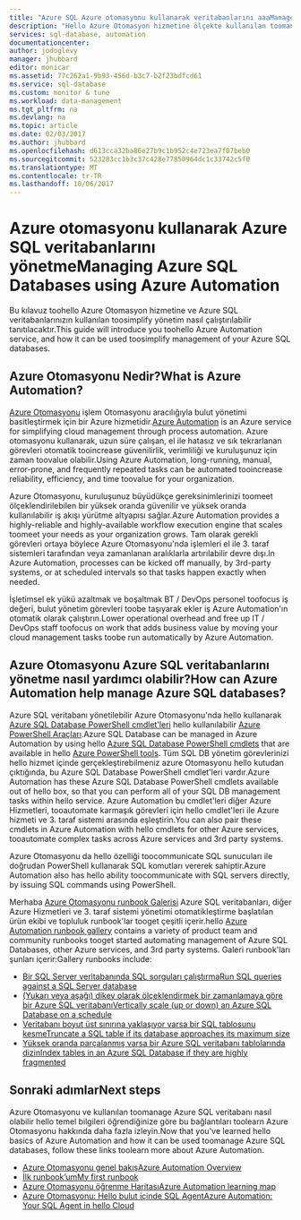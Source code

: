 ```yaml
---
title: "Azure SQL Azure otomasyonu kullanarak veritabanlarını aaaManage | Microsoft Docs"
description: "Hello Azure Otomasyon hizmetine ölçekte kullanılan toomanage Azure SQL veritabanı nasıl olabilir hakkında bilgi edinin."
services: sql-database, automation
documentationcenter: 
author: jodoglevy
manager: jhubbard
editor: monicar
ms.assetid: 77c262a1-9b93-456d-b3c7-b2f23bdfcd61
ms.service: sql-database
ms.custom: monitor & tune
ms.workload: data-management
ms.tgt_pltfrm: na
ms.devlang: na
ms.topic: article
ms.date: 02/03/2017
ms.author: jhubbard
ms.openlocfilehash: d613cca32ba86e27b9c1b952c4e723ea7f07beb0
ms.sourcegitcommit: 523283cc1b3c37c428e77850964dc1c33742c5f0
ms.translationtype: MT
ms.contentlocale: tr-TR
ms.lasthandoff: 10/06/2017
---
```

# <a name="managing-azure-sql-databases-using-azure-automation"></a><span data-ttu-id="5fb56-103">Azure otomasyonu kullanarak Azure SQL veritabanlarını yönetme</span><span class="sxs-lookup"><span data-stu-id="5fb56-103">Managing Azure SQL Databases using Azure Automation</span></span>
<span data-ttu-id="5fb56-104">Bu kılavuz toohello Azure Otomasyon hizmetine ve Azure SQL veritabanlarınızın kullanılan toosimplify yönetim nasıl çalıştırılabilir tanıtılacaktır.</span><span class="sxs-lookup"><span data-stu-id="5fb56-104">This guide will introduce you toohello Azure Automation service, and how it can be used toosimplify management of your Azure SQL databases.</span></span>

## <a name="what-is-azure-automation"></a><span data-ttu-id="5fb56-105">Azure Otomasyonu Nedir?</span><span class="sxs-lookup"><span data-stu-id="5fb56-105">What is Azure Automation?</span></span>
<span data-ttu-id="5fb56-106">[Azure Otomasyonu](https://azure.microsoft.com/services/automation/) işlem Otomasyonu aracılığıyla bulut yönetimi basitleştirmek için bir Azure hizmetidir.</span><span class="sxs-lookup"><span data-stu-id="5fb56-106">[Azure Automation](https://azure.microsoft.com/services/automation/) is an Azure service for simplifying cloud management through process automation.</span></span> <span data-ttu-id="5fb56-107">Azure otomasyonu kullanarak, uzun süre çalışan, el ile hatasız ve sık tekrarlanan görevleri otomatik tooincrease güvenilirlik, verimliliği ve kuruluşunuz için zaman toovalue olabilir.</span><span class="sxs-lookup"><span data-stu-id="5fb56-107">Using Azure Automation, long-running, manual, error-prone, and frequently repeated tasks can be automated tooincrease reliability, efficiency, and time toovalue for your organization.</span></span>

<span data-ttu-id="5fb56-108">Azure Otomasyonu, kuruluşunuz büyüdükçe gereksinimlerinizi toomeet ölçeklendirilebilen bir yüksek oranda güvenilir ve yüksek oranda kullanılabilir iş akışı yürütme altyapısı sağlar.</span><span class="sxs-lookup"><span data-stu-id="5fb56-108">Azure Automation provides a highly-reliable and highly-available workflow execution engine that scales toomeet your needs as your organization grows.</span></span> <span data-ttu-id="5fb56-109">Tam olarak gerekli görevleri ortaya böylece Azure Otomasyonu'nda işlemleri el ile 3. taraf sistemleri tarafından veya zamanlanan aralıklarla artırılabilir devre dışı.</span><span class="sxs-lookup"><span data-stu-id="5fb56-109">In Azure Automation, processes can be kicked off manually, by 3rd-party systems, or at scheduled intervals so that tasks happen exactly when needed.</span></span>

<span data-ttu-id="5fb56-110">İşletimsel ek yükü azaltmak ve boşaltmak BT / DevOps personel toofocus iş değeri, bulut yönetim görevleri toobe taşıyarak ekler iş Azure Automation'ın otomatik olarak çalıştırın.</span><span class="sxs-lookup"><span data-stu-id="5fb56-110">Lower operational overhead and free up IT / DevOps staff toofocus on work that adds business value by moving your cloud management tasks toobe run automatically by Azure Automation.</span></span>

## <a name="how-can-azure-automation-help-manage-azure-sql-databases"></a><span data-ttu-id="5fb56-111">Azure Otomasyonu Azure SQL veritabanlarını yönetme nasıl yardımcı olabilir?</span><span class="sxs-lookup"><span data-stu-id="5fb56-111">How can Azure Automation help manage Azure SQL databases?</span></span>
<span data-ttu-id="5fb56-112">Azure SQL veritabanı yönetilebilir Azure Otomasyonu'nda hello kullanarak [Azure SQL Database PowerShell cmdlet'leri](https://docs.microsoft.com/powershell/servicemanagement/azure.sqldatabase/v1.6.1/azure.sqldatabase/) hello kullanılabilir [Azure PowerShell Araçları](/powershell/azure/overview).</span><span class="sxs-lookup"><span data-stu-id="5fb56-112">Azure SQL Database can be managed in Azure Automation by using hello [Azure SQL Database PowerShell cmdlets](https://docs.microsoft.com/powershell/servicemanagement/azure.sqldatabase/v1.6.1/azure.sqldatabase/) that are available in hello [Azure PowerShell tools](/powershell/azure/overview).</span></span> <span data-ttu-id="5fb56-113">Tüm SQL DB yönetim görevlerinizi hello hizmet içinde gerçekleştirebilmeniz azure Otomasyonu hello kutudan çıktığında, bu Azure SQL Database PowerShell cmdlet'leri vardır.</span><span class="sxs-lookup"><span data-stu-id="5fb56-113">Azure Automation has these Azure SQL Database PowerShell cmdlets available out of hello box, so that you can perform all of your SQL DB management tasks within hello service.</span></span> <span data-ttu-id="5fb56-114">Azure Automation bu cmdlet'leri diğer Azure Hizmetleri, tooautomate karmaşık görevleri için hello cmdlet'leri ile Azure hizmeti ve 3. taraf sistemi arasında eşleştirin.</span><span class="sxs-lookup"><span data-stu-id="5fb56-114">You can also pair these cmdlets in Azure Automation with hello cmdlets for other Azure services, tooautomate complex tasks across Azure services and 3rd party systems.</span></span>

<span data-ttu-id="5fb56-115">Azure Otomasyonu da hello özelliği toocommunicate SQL sunucuları ile doğrudan PowerShell kullanarak SQL komutları vererek sahiptir.</span><span class="sxs-lookup"><span data-stu-id="5fb56-115">Azure Automation also has hello ability toocommunicate with SQL servers directly, by issuing SQL commands using PowerShell.</span></span>

<span data-ttu-id="5fb56-116">Merhaba [Azure Otomasyonu runbook Galerisi](https://azure.microsoft.com/blog/2014/10/07/introducing-the-azure-automation-runbook-gallery/) Azure SQL veritabanları, diğer Azure Hizmetleri ve 3. taraf sistemi yönetimi otomatikleştirme başlatılan ürün ekibi ve topluluk runbook'lar tooget çeşitli içerir.</span><span class="sxs-lookup"><span data-stu-id="5fb56-116">hello [Azure Automation runbook gallery](https://azure.microsoft.com/blog/2014/10/07/introducing-the-azure-automation-runbook-gallery/) contains a variety of product team and community runbooks tooget started automating management of Azure SQL Databases, other Azure services, and 3rd party systems.</span></span> <span data-ttu-id="5fb56-117">Galeri runbook'ları şunları içerir:</span><span class="sxs-lookup"><span data-stu-id="5fb56-117">Gallery runbooks include:</span></span>

* [<span data-ttu-id="5fb56-118">Bir SQL Server veritabanında SQL sorguları çalıştırma</span><span class="sxs-lookup"><span data-stu-id="5fb56-118">Run SQL queries against a SQL Server database</span></span>](https://gallery.technet.microsoft.com/scriptcenter/How-to-use-a-SQL-Command-be77f9d2)
* [<span data-ttu-id="5fb56-119">(Yukarı veya aşağı) dikey olarak ölçeklendirmek bir zamanlamaya göre bir Azure SQL veritabanı</span><span class="sxs-lookup"><span data-stu-id="5fb56-119">Vertically scale (up or down) an Azure SQL Database on a schedule</span></span>](https://gallery.technet.microsoft.com/scriptcenter/Azure-SQL-Database-e957354f)
* [<span data-ttu-id="5fb56-120">Veritabanı boyut üst sınırına yaklaşıyor varsa bir SQL tablosunu kesme</span><span class="sxs-lookup"><span data-stu-id="5fb56-120">Truncate a SQL table if its database approaches its maximum size</span></span>](https://gallery.technet.microsoft.com/scriptcenter/Azure-Automation-Your-SQL-30f8736b)
* [<span data-ttu-id="5fb56-121">Yüksek oranda parçalanmış varsa bir Azure SQL veritabanı tablolarında dizin</span><span class="sxs-lookup"><span data-stu-id="5fb56-121">Index tables in an Azure SQL Database if they are highly fragmented</span></span>](https://gallery.technet.microsoft.com/scriptcenter/Indexes-tables-in-an-Azure-73a2a8ea)

## <a name="next-steps"></a><span data-ttu-id="5fb56-122">Sonraki adımlar</span><span class="sxs-lookup"><span data-stu-id="5fb56-122">Next steps</span></span>
<span data-ttu-id="5fb56-123">Azure Otomasyonu ve kullanılan toomanage Azure SQL veritabanı nasıl olabilir hello temel bilgileri öğrendiğinize göre bu bağlantıları toolearn Azure Otomasyonu hakkında daha fazla izleyin.</span><span class="sxs-lookup"><span data-stu-id="5fb56-123">Now that you've learned hello basics of Azure Automation and how it can be used toomanage Azure SQL databases, follow these links toolearn more about Azure Automation.</span></span>

* [<span data-ttu-id="5fb56-124">Azure Otomasyonu genel bakış</span><span class="sxs-lookup"><span data-stu-id="5fb56-124">Azure Automation Overview</span></span>](../automation/automation-intro.md)
* [<span data-ttu-id="5fb56-125">İlk runbook’um</span><span class="sxs-lookup"><span data-stu-id="5fb56-125">My first runbook</span></span>](../automation/automation-first-runbook-graphical.md)
* [<span data-ttu-id="5fb56-126">Azure Otomasyonu öğrenme Haritası</span><span class="sxs-lookup"><span data-stu-id="5fb56-126">Azure Automation learning map</span></span>](https://azure.microsoft.com/documentation/learning-paths/automation/)
* [<span data-ttu-id="5fb56-127">Azure Otomasyonu: Hello bulut içinde SQL Agent</span><span class="sxs-lookup"><span data-stu-id="5fb56-127">Azure Automation: Your SQL Agent in hello Cloud</span></span>](https://azure.microsoft.com/blog/2014/06/26/azure-automation-your-sql-agent-in-the-cloud/) 

